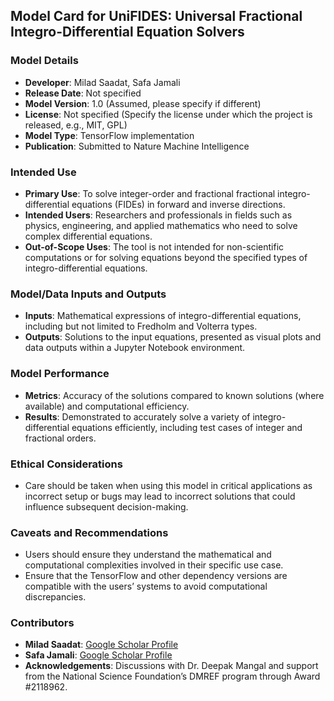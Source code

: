 ## Model Card for UniFIDES: Universal Fractional Integro-Differential Equation Solvers

### Model Details
- **Developer**: Milad Saadat, Safa Jamali
- **Release Date**: Not specified
- **Model Version**: 1.0 (Assumed, please specify if different)
- **License**: Not specified (Specify the license under which the project is released, e.g., MIT, GPL)
- **Model Type**: TensorFlow implementation
- **Publication**: Submitted to Nature Machine Intelligence

### Intended Use
- **Primary Use**: To solve integer-order and fractional fractional integro-differential equations (FIDEs) in forward and inverse directions.
- **Intended Users**: Researchers and professionals in fields such as physics, engineering, and applied mathematics who need to solve complex differential equations.
- **Out-of-Scope Uses**: The tool is not intended for non-scientific computations or for solving equations beyond the specified types of integro-differential equations.

### Model/Data Inputs and Outputs
- **Inputs**: Mathematical expressions of integro-differential equations, including but not limited to Fredholm and Volterra types.
- **Outputs**: Solutions to the input equations, presented as visual plots and data outputs within a Jupyter Notebook environment.

### Model Performance
- **Metrics**: Accuracy of the solutions compared to known solutions (where available) and computational efficiency.
- **Results**: Demonstrated to accurately solve a variety of integro-differential equations efficiently, including test cases of integer and fractional orders.

### Ethical Considerations
- Care should be taken when using this model in critical applications as incorrect setup or bugs may lead to incorrect solutions that could influence subsequent decision-making.

### Caveats and Recommendations
- Users should ensure they understand the mathematical and computational complexities involved in their specific use case.
- Ensure that the TensorFlow and other dependency versions are compatible with the users’ systems to avoid computational discrepancies.

### Contributors
- **Milad Saadat**: [Google Scholar Profile](https://scholar.google.com/citations?user=PPLvVmEAAAAJ&hl=en&authuser=1)
- **Safa Jamali**: [Google Scholar Profile](https://scholar.google.com/citations?user=D1asaYIAAAAJ&hl=en)
- **Acknowledgements**: Discussions with Dr. Deepak Mangal and support from the National Science Foundation’s DMREF program through Award \#2118962.

